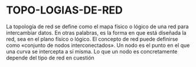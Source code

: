 # TOPO-LOGIAS-DE-RED
La topología de red se define como el mapa físico o lógico de una red para intercambiar datos. En otras palabras, es la forma en que está diseñada la red, sea en el plano físico o lógico. El concepto de red puede definirse como «conjunto de nodos interconectados». Un nodo es el punto en el que una curva se intercepta a sí misma. Lo que un nodo es concretamente depende del tipo de red en cuestión
